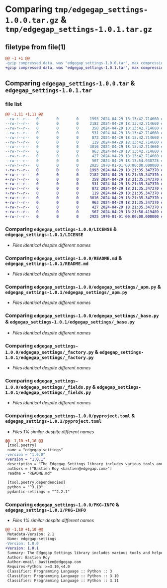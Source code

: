 # Comparing `tmp/edgegap_settings-1.0.0.tar.gz` & `tmp/edgegap_settings-1.0.1.tar.gz`

## filetype from file(1)

```diff
@@ -1 +1 @@
-gzip compressed data, was "edgegap_settings-1.0.0.tar", max compression
+gzip compressed data, was "edgegap_settings-1.0.1.tar", max compression
```

## Comparing `edgegap_settings-1.0.0.tar` & `edgegap_settings-1.0.1.tar`

### file list

```diff
@@ -1,11 +1,11 @@
--rw-r--r--   0        0        0     1993 2024-04-29 18:13:42.714660 edgegap_settings-1.0.0/LICENSE
--rw-r--r--   0        0        0     2182 2024-04-29 18:13:42.714660 edgegap_settings-1.0.0/README.md
--rw-r--r--   0        0        0      358 2024-04-29 18:13:42.714660 edgegap_settings-1.0.0/edgegap_settings/__init__.py
--rw-r--r--   0        0        0      531 2024-04-29 18:13:42.714660 edgegap_settings-1.0.0/edgegap_settings/_apm.py
--rw-r--r--   0        0        0      872 2024-04-29 18:13:42.714660 edgegap_settings-1.0.0/edgegap_settings/_base.py
--rw-r--r--   0        0        0      119 2024-04-29 18:13:42.714660 edgegap_settings-1.0.0/edgegap_settings/_configuration.py
--rw-r--r--   0        0        0     3016 2024-04-29 18:13:42.714660 edgegap_settings-1.0.0/edgegap_settings/_factory.py
--rw-r--r--   0        0        0      963 2024-04-29 18:13:42.714660 edgegap_settings-1.0.0/edgegap_settings/_fields.py
--rw-r--r--   0        0        0      427 2024-04-29 18:13:42.714660 edgegap_settings-1.0.0/edgegap_settings/_logstash.py
--rw-r--r--   0        0        0      567 2024-04-29 18:13:54.930725 edgegap_settings-1.0.0/pyproject.toml
--rw-r--r--   0        0        0     2925 1970-01-01 00:00:00.000000 edgegap_settings-1.0.0/PKG-INFO
+-rw-r--r--   0        0        0     1993 2024-04-29 18:21:35.347370 edgegap_settings-1.0.1/LICENSE
+-rw-r--r--   0        0        0     2182 2024-04-29 18:21:35.347370 edgegap_settings-1.0.1/README.md
+-rw-r--r--   0        0        0      358 2024-04-29 18:21:35.347370 edgegap_settings-1.0.1/edgegap_settings/__init__.py
+-rw-r--r--   0        0        0      531 2024-04-29 18:21:35.347370 edgegap_settings-1.0.1/edgegap_settings/_apm.py
+-rw-r--r--   0        0        0      872 2024-04-29 18:21:35.347370 edgegap_settings-1.0.1/edgegap_settings/_base.py
+-rw-r--r--   0        0        0      119 2024-04-29 18:21:35.347370 edgegap_settings-1.0.1/edgegap_settings/_configuration.py
+-rw-r--r--   0        0        0     3016 2024-04-29 18:21:35.347370 edgegap_settings-1.0.1/edgegap_settings/_factory.py
+-rw-r--r--   0        0        0      963 2024-04-29 18:21:35.347370 edgegap_settings-1.0.1/edgegap_settings/_fields.py
+-rw-r--r--   0        0        0      427 2024-04-29 18:21:35.347370 edgegap_settings-1.0.1/edgegap_settings/_logstash.py
+-rw-r--r--   0        0        0      567 2024-04-29 18:21:50.419489 edgegap_settings-1.0.1/pyproject.toml
+-rw-r--r--   0        0        0     2925 1970-01-01 00:00:00.000000 edgegap_settings-1.0.1/PKG-INFO
```

### Comparing `edgegap_settings-1.0.0/LICENSE` & `edgegap_settings-1.0.1/LICENSE`

 * *Files identical despite different names*

### Comparing `edgegap_settings-1.0.0/README.md` & `edgegap_settings-1.0.1/README.md`

 * *Files identical despite different names*

### Comparing `edgegap_settings-1.0.0/edgegap_settings/_apm.py` & `edgegap_settings-1.0.1/edgegap_settings/_apm.py`

 * *Files identical despite different names*

### Comparing `edgegap_settings-1.0.0/edgegap_settings/_base.py` & `edgegap_settings-1.0.1/edgegap_settings/_base.py`

 * *Files identical despite different names*

### Comparing `edgegap_settings-1.0.0/edgegap_settings/_factory.py` & `edgegap_settings-1.0.1/edgegap_settings/_factory.py`

 * *Files identical despite different names*

### Comparing `edgegap_settings-1.0.0/edgegap_settings/_fields.py` & `edgegap_settings-1.0.1/edgegap_settings/_fields.py`

 * *Files identical despite different names*

### Comparing `edgegap_settings-1.0.0/pyproject.toml` & `edgegap_settings-1.0.1/pyproject.toml`

 * *Files 1% similar despite different names*

```diff
@@ -1,10 +1,10 @@
 [tool.poetry]
 name = "edgegap-settings"
-version = "1.0.0"
+version = "1.0.1"
 description = "The Edgegap Settings library includes various tools and helpers for interacting with Explicit Settings Models. It is designed for use within the Edgegap organization."
 authors = ["Bastien Roy <bastien@edgegap.com>"]
 readme = "README.md"
 
 [tool.poetry.dependencies]
 python = "^3.10"
 pydantic-settings = "^2.2.1"
```

### Comparing `edgegap_settings-1.0.0/PKG-INFO` & `edgegap_settings-1.0.1/PKG-INFO`

 * *Files 1% similar despite different names*

```diff
@@ -1,10 +1,10 @@
 Metadata-Version: 2.1
 Name: edgegap-settings
-Version: 1.0.0
+Version: 1.0.1
 Summary: The Edgegap Settings library includes various tools and helpers for interacting with Explicit Settings Models. It is designed for use within the Edgegap organization.
 Author: Bastien Roy
 Author-email: bastien@edgegap.com
 Requires-Python: >=3.10,<4.0
 Classifier: Programming Language :: Python :: 3
 Classifier: Programming Language :: Python :: 3.10
 Classifier: Programming Language :: Python :: 3.11
```

